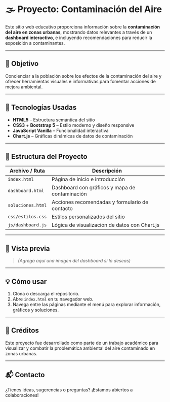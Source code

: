 # 🌫️ Proyecto: Contaminación del Aire

Este sitio web educativo proporciona información sobre la **contaminación del aire en zonas urbanas**, mostrando datos relevantes a través de un **dashboard interactivo**, e incluyendo recomendaciones para reducir la exposición a contaminantes.

---

## 📌 Objetivo

Concienciar a la población sobre los efectos de la contaminación del aire y ofrecer herramientas visuales e informativas para fomentar acciones de mejora ambiental.

---

## 🚀 Tecnologías Usadas

- **HTML5** – Estructura semántica del sitio  
- **CSS3** + **Bootstrap 5** – Estilo moderno y diseño responsive  
- **JavaScript Vanilla** – Funcionalidad interactiva  
- **Chart.js** – Gráficas dinámicas de datos de contaminación

---

## 📁 Estructura del Proyecto

| Archivo / Ruta           | Descripción                                           |
|--------------------------|-------------------------------------------------------|
| `index.html`             | Página de inicio e introducción                      |
| `dashboard.html`         | Dashboard con gráficos y mapa de contaminación       |
| `soluciones.html`        | Acciones recomendadas y formulario de contacto       |
| `css/estilos.css`        | Estilos personalizados del sitio                     |
| `js/dashboard.js`        | Lógica de visualización de datos con Chart.js        |

---

## 📸 Vista previa

> *(Agrega aquí una imagen del dashboard si lo deseas)*

---

## 💡 Cómo usar

1. Clona o descarga el repositorio.
2. Abre `index.html` en tu navegador web.
3. Navega entre las páginas mediante el menú para explorar información, gráficos y soluciones.

---

## 🧠 Créditos

Este proyecto fue desarrollado como parte de un trabajo académico para visualizar y combatir la problemática ambiental del aire contaminado en zonas urbanas.

---

## 📬 Contacto

¿Tienes ideas, sugerencias o preguntas? ¡Estamos abiertos a colaboraciones!

